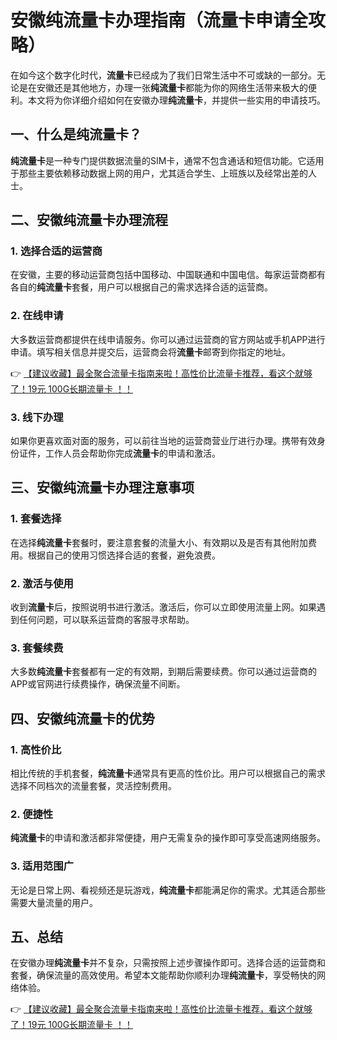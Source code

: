 # 安徽纯流量卡办理指南（流量卡申请全攻略）

在如今这个数字化时代，**流量卡**已经成为了我们日常生活中不可或缺的一部分。无论是在安徽还是其他地方，办理一张**纯流量卡**都能为你的网络生活带来极大的便利。本文将为你详细介绍如何在安徽办理**纯流量卡**，并提供一些实用的申请技巧。

## 一、什么是纯流量卡？

**纯流量卡**是一种专门提供数据流量的SIM卡，通常不包含通话和短信功能。它适用于那些主要依赖移动数据上网的用户，尤其适合学生、上班族以及经常出差的人士。

## 二、安徽纯流量卡办理流程

### 1. 选择合适的运营商

在安徽，主要的移动运营商包括中国移动、中国联通和中国电信。每家运营商都有各自的**纯流量卡**套餐，用户可以根据自己的需求选择合适的运营商。

### 2. 在线申请

大多数运营商都提供在线申请服务。你可以通过运营商的官方网站或手机APP进行申请。填写相关信息并提交后，运营商会将**流量卡**邮寄到你指定的地址。

👉 [【建议收藏】最全聚合流量卡指南来啦！高性价比流量卡推荐，看这个就够了！19元 100G长期流量卡 ！！](https://bit.ly/Liuliangka)

### 3. 线下办理

如果你更喜欢面对面的服务，可以前往当地的运营商营业厅进行办理。携带有效身份证件，工作人员会帮助你完成**流量卡**的申请和激活。

## 三、安徽纯流量卡办理注意事项

### 1. 套餐选择

在选择**纯流量卡**套餐时，要注意套餐的流量大小、有效期以及是否有其他附加费用。根据自己的使用习惯选择合适的套餐，避免浪费。

### 2. 激活与使用

收到**流量卡**后，按照说明书进行激活。激活后，你可以立即使用流量上网。如果遇到任何问题，可以联系运营商的客服寻求帮助。

### 3. 套餐续费

大多数**纯流量卡**套餐都有一定的有效期，到期后需要续费。你可以通过运营商的APP或官网进行续费操作，确保流量不间断。

## 四、安徽纯流量卡的优势

### 1. 高性价比

相比传统的手机套餐，**纯流量卡**通常具有更高的性价比。用户可以根据自己的需求选择不同档次的流量套餐，灵活控制费用。

### 2. 便捷性

**纯流量卡**的申请和激活都非常便捷，用户无需复杂的操作即可享受高速网络服务。

### 3. 适用范围广

无论是日常上网、看视频还是玩游戏，**纯流量卡**都能满足你的需求。尤其适合那些需要大量流量的用户。

## 五、总结

在安徽办理**纯流量卡**并不复杂，只需按照上述步骤操作即可。选择合适的运营商和套餐，确保流量的高效使用。希望本文能帮助你顺利办理**纯流量卡**，享受畅快的网络体验。

👉 [【建议收藏】最全聚合流量卡指南来啦！高性价比流量卡推荐，看这个就够了！19元 100G长期流量卡 ！！](https://bit.ly/Liuliangka)